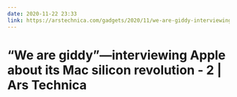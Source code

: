 ```yaml
---
date: 2020-11-22 23:33
link: https://arstechnica.com/gadgets/2020/11/we-are-giddy-interviewing-apple-about-its-mac-silicon-revolution/2/
---
```


# “We are giddy”—interviewing Apple about its Mac silicon revolution - 2 | Ars Technica 